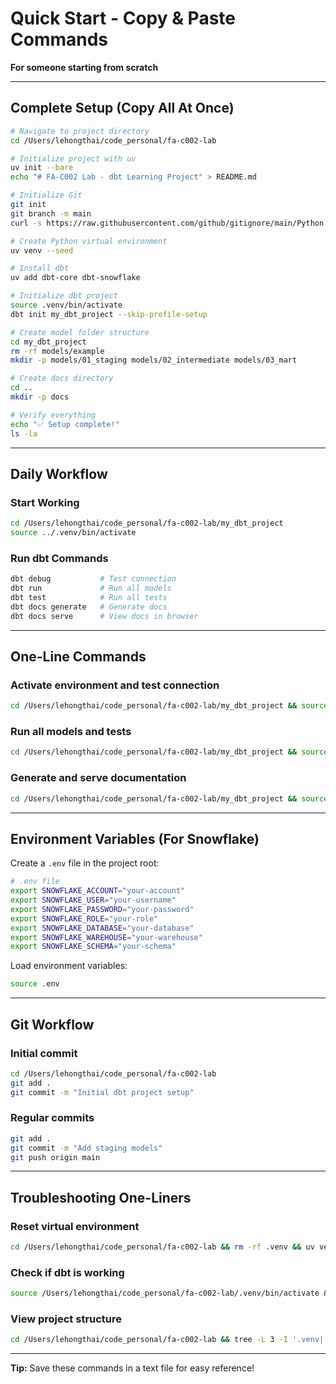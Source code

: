 # Quick Start - Copy & Paste Commands

**For someone starting from scratch**

---

## Complete Setup (Copy All At Once)

```bash
# Navigate to project directory
cd /Users/lehongthai/code_personal/fa-c002-lab

# Initialize project with uv
uv init --bare
echo "# FA-C002 Lab - dbt Learning Project" > README.md

# Initialize Git
git init
git branch -m main
curl -s https://raw.githubusercontent.com/github/gitignore/main/Python.gitignore -o .gitignore

# Create Python virtual environment
uv venv --seed

# Install dbt
uv add dbt-core dbt-snowflake

# Initialize dbt project
source .venv/bin/activate
dbt init my_dbt_project --skip-profile-setup

# Create model folder structure
cd my_dbt_project
rm -rf models/example
mkdir -p models/01_staging models/02_intermediate models/03_mart

# Create docs directory
cd ..
mkdir -p docs

# Verify everything
echo "✅ Setup complete!"
ls -la
```

---

## Daily Workflow

### Start Working
```bash
cd /Users/lehongthai/code_personal/fa-c002-lab/my_dbt_project
source ../.venv/bin/activate
```

### Run dbt Commands
```bash
dbt debug           # Test connection
dbt run             # Run all models
dbt test            # Run all tests
dbt docs generate   # Generate docs
dbt docs serve      # View docs in browser
```

---

## One-Line Commands

### Activate environment and test connection
```bash
cd /Users/lehongthai/code_personal/fa-c002-lab/my_dbt_project && source ../.venv/bin/activate && dbt debug
```

### Run all models and tests
```bash
cd /Users/lehongthai/code_personal/fa-c002-lab/my_dbt_project && source ../.venv/bin/activate && dbt run && dbt test
```

### Generate and serve documentation
```bash
cd /Users/lehongthai/code_personal/fa-c002-lab/my_dbt_project && source ../.venv/bin/activate && dbt docs generate && dbt docs serve
```

---

## Environment Variables (For Snowflake)

Create a `.env` file in the project root:

```bash
# .env file
export SNOWFLAKE_ACCOUNT="your-account"
export SNOWFLAKE_USER="your-username"
export SNOWFLAKE_PASSWORD="your-password"
export SNOWFLAKE_ROLE="your-role"
export SNOWFLAKE_DATABASE="your-database"
export SNOWFLAKE_WAREHOUSE="your-warehouse"
export SNOWFLAKE_SCHEMA="your-schema"
```

Load environment variables:
```bash
source .env
```

---

## Git Workflow

### Initial commit
```bash
cd /Users/lehongthai/code_personal/fa-c002-lab
git add .
git commit -m "Initial dbt project setup"
```

### Regular commits
```bash
git add .
git commit -m "Add staging models"
git push origin main
```

---

## Troubleshooting One-Liners

### Reset virtual environment
```bash
cd /Users/lehongthai/code_personal/fa-c002-lab && rm -rf .venv && uv venv --seed && uv add dbt-core dbt-snowflake
```

### Check if dbt is working
```bash
source /Users/lehongthai/code_personal/fa-c002-lab/.venv/bin/activate && dbt --version
```

### View project structure
```bash
cd /Users/lehongthai/code_personal/fa-c002-lab && tree -L 3 -I '.venv|.git' || find . -maxdepth 3 -not -path '*/\.venv/*' -not -path '*/\.git/*'
```

---

**Tip:** Save these commands in a text file for easy reference!
